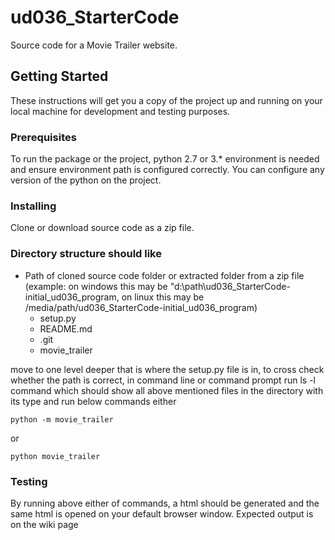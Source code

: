 # ud036_StarterCode
Source code for a Movie Trailer website.

## Getting Started

These instructions will get you a copy of the project up and running on your local machine for development and testing purposes.

### Prerequisites

To run the package or the project, python 2.7 or 3.* environment is needed
and ensure environment path is configured correctly. You can configure any version of the python on the project.


### Installing

Clone or download source code as a zip file.

### Directory structure should like 

- Path of cloned source code folder or extracted folder from a zip file (example: on windows this may be "d:\path\ud036_StarterCode-initial_ud036_program, on linux this may be /media/path/ud036_StarterCode-initial_ud036_program)
  * setup.py
  * README.md
  * .git
  * movie_trailer

move to one level deeper that is where the setup.py file is in, to cross check whether the path is correct, in command line or command prompt run ls -l command which should show all above mentioned files in the directory with its type and run below commands either

```
python -m movie_trailer
```
 
 or 

```
python movie_trailer
``` 
### Testing

By running above either of commands, a html should be generated and the same html is opened on your default browser window.
Expected output is on the wiki page
